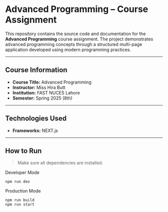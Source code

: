 # Advanced Programming – Course Assignment

This repository contains the source code and documentation for the **Advanced Programming** course assignment. The project demonstrates advanced programming concepts through a structured multi-page application developed using modern programming practices.

---

## Course Information

- **Course Title:** Advanced Programming
- **Instructor:** Miss Hira Butt
- **Institution:** FAST NUCES Lahore
- **Semester:** Spring 2025 (8th)

---

##  Technologies Used

- **Frameworks:** NEXT.js

---

## How to Run

> Make sure all dependencies are installed.

Developer Mode
```npm 
npm run dev
```

Production Mode
```npm 
npm run build
npm run start
```